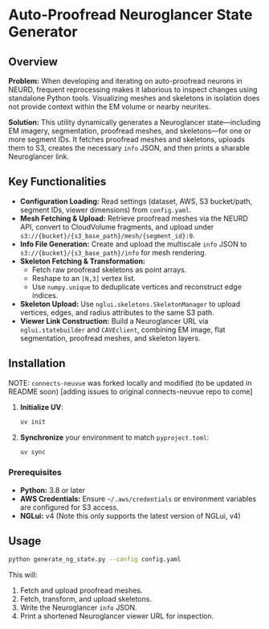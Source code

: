 # Auto-Proofread Neuroglancer State Generator

## Overview

**Problem:** When developing and iterating on auto-proofread neurons in NEURD, frequent reprocessing makes it laborious to inspect changes using standalone Python tools. Visualizing meshes and skeletons in isolation does not provide context within the EM volume or nearby neurites.

**Solution:** This utility dynamically generates a Neuroglancer state—including EM imagery, segmentation, proofread meshes, and skeletons—for one or more segment IDs. It fetches proofread meshes and skeletons, uploads them to S3, creates the necessary `info` JSON, and then prints a sharable Neuroglancer link.

## Key Functionalities

* **Configuration Loading:** Read settings (dataset, AWS, S3 bucket/path, segment IDs, viewer dimensions) from `config.yaml`.
* **Mesh Fetching & Upload:** Retrieve proofread meshes via the NEURD API, convert to CloudVolume fragments, and upload under `s3://{bucket}/{s3_base_path}/mesh/{segment_id}:0`.
* **Info File Generation:** Create and upload the multiscale `info` JSON to `s3://{bucket}/{s3_base_path}/info` for mesh rendering.
* **Skeleton Fetching & Transformation:**
  * Fetch raw proofread skeletons as point arrays.
  * Reshape to an `[N,3]` vertex list.
  * Use `numpy.unique` to deduplicate vertices and reconstruct edge indices.
* **Skeleton Upload:** Use `nglui.skeletons.SkeletonManager` to upload vertices, edges, and radius attributes to the same S3 path.
* **Viewer Link Construction:** Build a Neuroglancer URL via `nglui.statebuilder` and `CAVEclient`, combining EM image, flat segmentation, proofread meshes, and skeleton layers.

## Installation

NOTE: `connects-neuvue` was forked locally and modified (to be updated in README soon) [adding issues to original connects-neuvue repo to come]

1. **Initialize UV**:

   ```bash
   uv init
   ```

2. **Synchronize** your environment to match `pyproject.toml`:

   ```bash
   uv sync
   ```
   
### Prerequisites

* **Python:** 3.8 or later
* **AWS Credentials:** Ensure `~/.aws/credentials` or environment variables are configured for S3 access.
* **NGLui:** v4 (Note this only supports the latest version of NGLui, v4)

## Usage

```bash
python generate_ng_state.py --config config.yaml
```

This will:

1. Fetch and upload proofread meshes.
2. Fetch, transform, and upload skeletons.
3. Write the Neuroglancer `info` JSON.
4. Print a shortened Neuroglancer viewer URL for inspection.